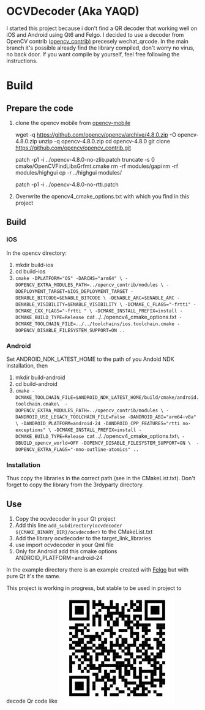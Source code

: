 # OCVDecoder (Aka YAQD)

I started this project because i don't find a QR decoder that working well on iOS and Android using Qt6 and Felgo.
I decided to use a decoder from OpenCV contrib ([opencv_contrib)](https://github.com/opencv/opencv_contrib/tree/4.x) precesely wechat_qrcode.
In the main branch it's possible already find the library compiled, don't worry no virus, no back door.
If you want compile by yourself, feel free following the instructions.


# Build

## Prepare the code

 1. clone the opencv mobile from [opencv-mobile](https://github.com/nihui/opencv-mobile)
	 

    wget -q https://github.com/opencv/opencv/archive/4.8.0.zip -O opencv-4.8.0.zip
	unzip -q opencv-4.8.0.zip
	cd opencv-4.8.0
	git clone https://github.com/opencv/opencv_contrib.git

	patch -p1 -i ../opencv-4.8.0-no-zlib.patch
	truncate -s 0 cmake/OpenCVFindLibsGrfmt.cmake
	rm -rf modules/gapi
	rm -rf modules/highgui
	cp -r ../highgui modules/
	
	patch -p1 -i ../opencv-4.8.0-no-rtti.patch

 2. Overwrite the opencv4_cmake_options.txt with which you find in this project


## Build

### iOS

 In the opencv directory:
 

 1. mkdir build-ios
 2. cd build-ios
 3. `cmake -DPLATFORM="OS" -DARCHS="arm64" \
 -DOPENCV_EXTRA_MODULES_PATH=../opencv_contrib/modules \
-DDEPLOYMENT_TARGET=$IOS_DEPLOYMENT_TARGET -DENABLE_BITCODE=$ENABLE_BITCODE \ -DENABLE_ARC=$ENABLE_ARC -DENABLE_VISIBILITY=$ENABLE_VISIBILITY \
-DCMAKE_C_FLAGS="-frtti" -DCMAKE_CXX_FLAGS="-frtti " \
-DCMAKE_INSTALL_PREFIX=install -DCMAKE_BUILD_TYPE=Release `cat ../../opencv4_cmake_options.txt` -DCMAKE_TOOLCHAIN_FILE=../../toolchains/ios.toolchain.cmake -DOPENCV_DISABLE_FILESYSTEM_SUPPORT=ON ..`

### Android
Set ANDROID_NDK_LATEST_HOME to the path of you Andoid NDK installation, then

 1. mkdir build-android
 2. cd build-android
 3. `cmake -DCMAKE_TOOLCHAIN_FILE=$ANDROID_NDK_LATEST_HOME/build/cmake/android.toolchain.cmake\  -DOPENCV_EXTRA_MODULES_PATH=../opencv_contrib/modules \ -DANDROID_USE_LEGACY_TOOLCHAIN_FILE=False -DANDROID_ABI="arm64-v8a" \ -DANDROID_PLATFORM=android-24 -DANDROID_CPP_FEATURES="rtti no-exceptions" \ -DCMAKE_INSTALL_PREFIX=install -DCMAKE_BUILD_TYPE=Release `cat ../../opencv4_cmake_options.txt`\ -DBUILD_opencv_world=OFF -DOPENCV_DISABLE_FILESYSTEM_SUPPORT=ON \ 
-DOPENCV_EXTRA_FLAGS="-mno-outline-atomics" ..`

### Installation
Thus copy the libraries in the correct path (see in the CMakeList.txt). Don't forget to copy the library from the 3rdyparty directory.


## Use

 1. Copy the ocvdecoder in your Qt project
 2. Add this line `add_subdirectory(ocvdecoder ${CMAKE_BINARY_DIR}/ocvdecoder)` to the CMakeList.txt
 3. Add the library ocvdecoder to the target_link_libraries
 4. use import ocvdecoder in your Qml file
 5. Only for Android add this cmake options ANDROID_PLATFORM=android-24

In the example directory there is an example created with [Felgo](https://www.felgo.com) but with pure Qt it's the same.

This project is working in progress, but stable to be used in project to decode Qr code like
![qr](https://github.com/niqt/ocvdecoder/blob/main/example/FelgoCV/assets/qr.png?raw=true)

